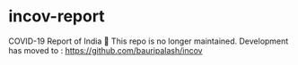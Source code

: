 # incov-report
COVID-19 Report of India
🛑 This repo is no longer maintained. Development has moved to : <https://github.com/bauripalash/incov>
